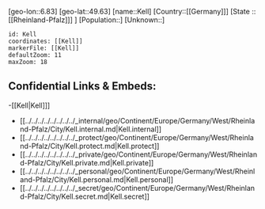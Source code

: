 ﻿---
location: [49.63,6.83]
mapzoom: [7,12] 
mapmarker: city 
type: City
tags:
- geo/City


SpocWebEntityId: 31375
isDeleted: false
confidential: public

---
[geo-lon::6.83]
[geo-lat::49.63]
[name::Kell]
[Country::[[Germany]]]
[State ::[[Rheinland-Pfalz]]] ]
[Population::]
[Unknown::]


```leaflet
id: Kell
coordinates: [[Kell]]
markerFile: [[Kell]]
defaultZoom: 11 
maxZoom: 18
```


## Confidential Links & Embeds: 
-[[Kell|Kell]]] 
- [[../../../../../../../../_internal/geo/Continent/Europe/Germany/West/Rheinland-Pfalz/City/Kell.internal.md|Kell.internal]] 
- [[../../../../../../../../_protect/geo/Continent/Europe/Germany/West/Rheinland-Pfalz/City/Kell.protect.md|Kell.protect]] 
- [[../../../../../../../../_private/geo/Continent/Europe/Germany/West/Rheinland-Pfalz/City/Kell.private.md|Kell.private]] 
- [[../../../../../../../../_personal/geo/Continent/Europe/Germany/West/Rheinland-Pfalz/City/Kell.personal.md|Kell.personal]] 
- [[../../../../../../../../_secret/geo/Continent/Europe/Germany/West/Rheinland-Pfalz/City/Kell.secret.md|Kell.secret]] 
